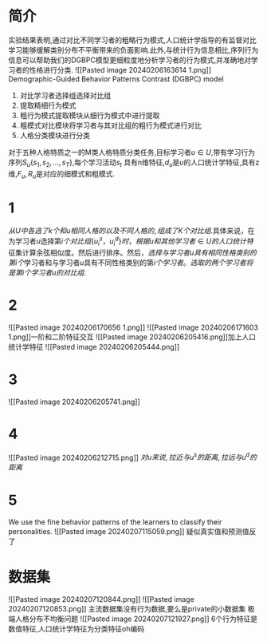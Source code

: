 # 简介

实验结果表明,通过对比不同学习者的粗略行为模式,人口统计学指导的有监督对比学习能够缓解类别分布不平衡带来的负面影响.此外,与统计行为信息相比,序列行为信息可以帮助我们的DGBPC模型更细粒度地分析学习者的行为模式,并准确地对学习者的性格进行分类.
![[Pasted image 20240206163614 1.png]]
Demographic-Guided Behavior Patterns Contrast (DGBPC) model

1. 对比学习者选择组选择对比组
2. 提取精细行为模式
3. 粗行为模式提取模块从细行为模式中进行提取
4. 粗模式对比模块将学习者与其对比组的粗行为模式进行对比
5. 人格分类模块进行分类

对于五种人格特质之一的M类人格特质分类任务,目标学习者$u∈U$,带有学习行为序列$S_u \{ s_1,s_2,...,s_T\}$,每个学习活动$s_t$ 具有n维特征,$d_u$是$u$的人口统计学特征,具有z维,$F_u,R_u$是对应的细模式和粗模式.

# 1

$从U中各选了k个和u相同人格的以及不同人格的,组成了K个对比组$.具体来说，在为学习者$u$选择第$i个对比组\{u^s_i，u^d_i\}时，根据u和其他学习者∈U的人口统计特$征集计算余弦相似度。然后进行排序。然后，$选择与学习者u具有相同性格类别的第i个$学习者和与学习者$u$具有不同性格类别的第$i个学习者。选取的两个学习者将是第i个学习者u的对比组.$

# 2

![[Pasted image 20240206170656 1.png]]
![[Pasted image 20240206171603 1.png]]一阶和二阶特征交互
![[Pasted image 20240206205416.png]]加上人口统计学特征
![[Pasted image 20240206205444.png]]

# 3
![[Pasted image 20240206205741.png]]
# 4

![[Pasted image 20240206212715.png]]
$对u来说,拉近与u^s的距离,拉远与u^d的距离$
# 5
We use the fine behavior patterns of the learners to classify their personalities.
![[Pasted image 20240207115059.png]]
疑似真实值和预测值反了


# 数据集
![[Pasted image 20240207120844.png]]
![[Pasted image 20240207120853.png]]
主流数据集没有行为数据,要么是private的小数据集
极端人格分布不均衡问题
![[Pasted image 20240207121927.png]]
6个行为特征是数值特征,人口统计学特征为分类特征oh编码
